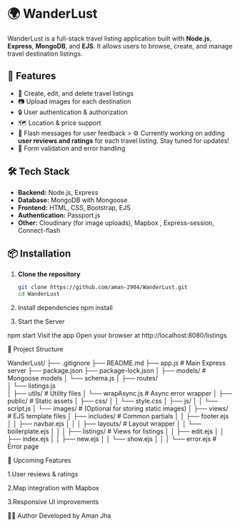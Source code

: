 # 🌍 WanderLust

WanderLust is a full-stack travel listing application built with **Node.js**, **Express**, **MongoDB**, and **EJS**. It allows users to browse, create, and manage travel destination listings.

## 🚀 Features

- 🧳 Create, edit, and delete travel listings
- 📷 Upload images for each destination
- 🔒 User authentication & authorization
- 🗺️ Location & price support
- 💬 Flash messages for user feedback   > ⚙️ Currently working on adding **user reviews and ratings** for each travel listing. Stay tuned for updates!
- 🧼 Form validation and error handling

## 🛠 Tech Stack

- **Backend:** Node.js, Express
- **Database:** MongoDB with Mongoose
- **Frontend:** HTML, CSS, Bootstrap, EJS
- **Authentication:** Passport.js
- **Other:** Cloudinary (for image uploads), Mapbox , Express-session, Connect-flash

## 📦 Installation

1. **Clone the repository**
   ```bash
   git clone https://github.com/aman-2904/WanderLust.git
   cd WanderLust
2. Install dependencies
npm install

3. Start the Server

npm start
Visit the app
Open your browser at http://localhost:8080/listings

📁 Project Structure

WanderLust/
├── .gitignore
├── README.md
├── app.js                  # Main Express server
├── package.json
├── package-lock.json
│
├── models/                # Mongoose models
│   └── schema.js
│
├── routes/                
│   └── listings.js      
│
├── utils/                 # Utility files
│   └── wrapAsync.js       # Async error wrapper
│
├── public/                # Static assets
│   ├── css/
│   │   └── style.css
│   ├── js/
│   │   └── script.js
│   └── images/            # (Optional for storing static images)
│
├── views/                 # EJS template files
│   ├── includes/          # Common partials
│   │   ├── footer.ejs
│   │   ├── navbar.ejs
│   │
│   ├── layouts/           # Layout wrapper
│   │   └── boilerplate.ejs
│   │
│   ├── listings/          # Views for listings
│   │   ├── edit.ejs
│   │   ├── index.ejs
│   │   ├── new.ejs
│   │   └── show.ejs
│   │
│   └── error.ejs          # Error page

🧪 Upcoming Features

1.User reviews & ratings

2.Map integration with Mapbox

3.Responsive UI improvements

🙋‍♂️ Author
Developed by Aman Jha


